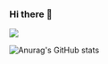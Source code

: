 ### Hi there 👋

<!--
**orangejoa/orangejoa** is a ✨ _special_ ✨ repository because its `README.md` (this file) appears on your GitHub profile.

Here are some ideas to get you started:

- 🔭 I’m currently working on ...
- 🌱 I’m currently learning ...
- 👯 I’m looking to collaborate on ...
- 🤔 I’m looking for help with ...
- 💬 Ask me about ...
- 📫 How to reach me: ...
- 😄 Pronouns: ...
- ⚡ Fun fact: ...
-->


<a href="버튼을 눌렀을 때 이동할 링크" target="_blank">
  <img src="https://img.shields.io/badge/instagram-#E4405F?style=plastic&logo=instagram&logoColor=white"/>
</a>


![Anurag's GitHub stats](https://github-readme-stats.vercel.app/api?username=orangejoa&show_icons=true&theme=radical)
